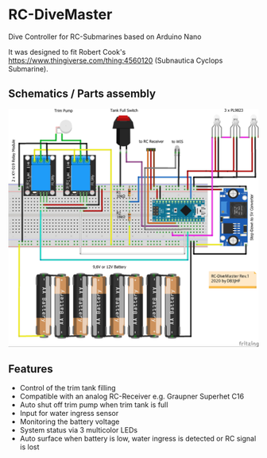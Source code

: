 # RC-DiveMaster
Dive Controller for RC-Submarines based on Arduino Nano

It was designed to fit Robert Cook's https://www.thingiverse.com/thing:4560120 (Subnautica Cyclops Submarine).

## Schematics / Parts assembly

![RC DiveMaster Assembly](RC-Divemaster.jpg)

## Features
- Control of the trim tank filling
- Compatible with an analog RC-Receiver e.g. Graupner Superhet C16
- Auto shut off trim pump when trim tank is full
- Input for water ingress sensor
- Monitoring the battery voltage
- System status via 3 multicolor LEDs
- Auto surface when battery is low, water ingress is detected or RC signal is lost

